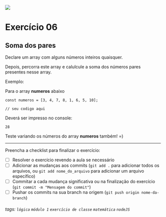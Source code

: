 ![](https://i.imgur.com/xG74tOh.png)

# Exercício 06

## Soma dos pares

Declare um array com alguns números inteiros quaisquer.

Depois, percorra este array e calulcule a soma dos números pares presentes nesse array.

Exemplo:

Para o array **numeros** abaixo

```javascript=
const numeros = [3, 4, 7, 8, 1, 6, 5, 10];

// seu codigo aqui
```

Deverá ser impresso no console:

```
28
```

Teste variando os números do array **numeros** também! =)

---

Preencha a checklist para finalizar o exercício:

-   [ ] Resolver o exercício revendo a aula se necessário
-   [ ] Adicionar as mudanças aos commits (`git add .` para adicionar todos os arquivos, ou `git add nome_do_arquivo` para adicionar um arquivo específico)
-   [ ] Commitar a cada mudança significativa ou na finalização do exercício (`git commit -m "Mensagem do commit"`)
-   [ ] Pushar os commits na sua branch na origem (`git push origin nome-da-branch`)

###### tags: `lógica` `módulo 1` `exercício de classe` `matemática` `nodeJS`
